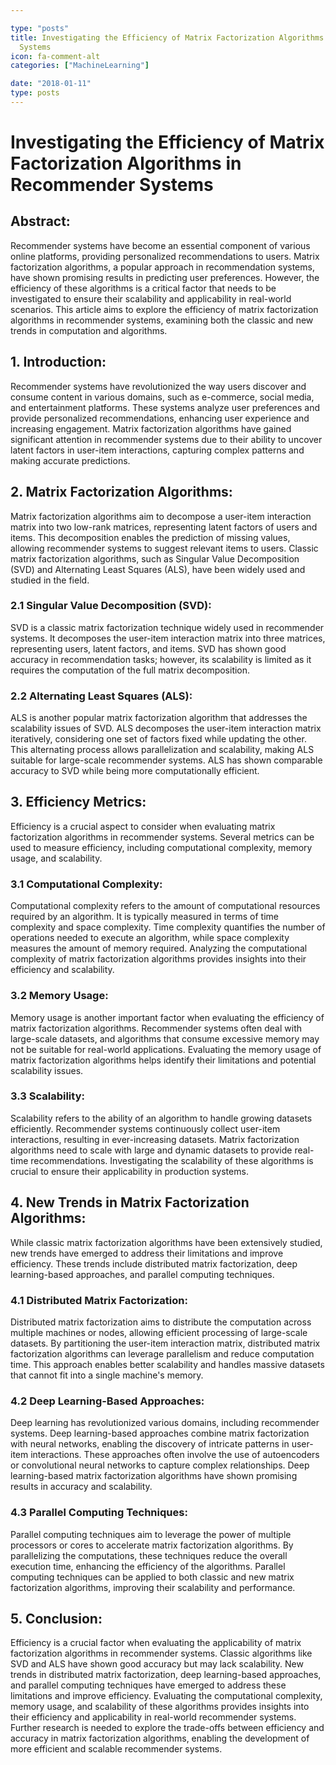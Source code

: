 ```yaml
---

type: "posts"
title: Investigating the Efficiency of Matrix Factorization Algorithms in Recommender
  Systems
icon: fa-comment-alt
categories: ["MachineLearning"]

date: "2018-01-11"
type: posts
---
```





# Investigating the Efficiency of Matrix Factorization Algorithms in Recommender Systems

## Abstract:
Recommender systems have become an essential component of various online platforms, providing personalized recommendations to users. Matrix factorization algorithms, a popular approach in recommendation systems, have shown promising results in predicting user preferences. However, the efficiency of these algorithms is a critical factor that needs to be investigated to ensure their scalability and applicability in real-world scenarios. This article aims to explore the efficiency of matrix factorization algorithms in recommender systems, examining both the classic and new trends in computation and algorithms.

## 1. Introduction:
Recommender systems have revolutionized the way users discover and consume content in various domains, such as e-commerce, social media, and entertainment platforms. These systems analyze user preferences and provide personalized recommendations, enhancing user experience and increasing engagement. Matrix factorization algorithms have gained significant attention in recommender systems due to their ability to uncover latent factors in user-item interactions, capturing complex patterns and making accurate predictions.

## 2. Matrix Factorization Algorithms:
Matrix factorization algorithms aim to decompose a user-item interaction matrix into two low-rank matrices, representing latent factors of users and items. This decomposition enables the prediction of missing values, allowing recommender systems to suggest relevant items to users. Classic matrix factorization algorithms, such as Singular Value Decomposition (SVD) and Alternating Least Squares (ALS), have been widely used and studied in the field.

### 2.1 Singular Value Decomposition (SVD):
SVD is a classic matrix factorization technique widely used in recommender systems. It decomposes the user-item interaction matrix into three matrices, representing users, latent factors, and items. SVD has shown good accuracy in recommendation tasks; however, its scalability is limited as it requires the computation of the full matrix decomposition.

### 2.2 Alternating Least Squares (ALS):
ALS is another popular matrix factorization algorithm that addresses the scalability issues of SVD. ALS decomposes the user-item interaction matrix iteratively, considering one set of factors fixed while updating the other. This alternating process allows parallelization and scalability, making ALS suitable for large-scale recommender systems. ALS has shown comparable accuracy to SVD while being more computationally efficient.

## 3. Efficiency Metrics:
Efficiency is a crucial aspect to consider when evaluating matrix factorization algorithms in recommender systems. Several metrics can be used to measure efficiency, including computational complexity, memory usage, and scalability.

### 3.1 Computational Complexity:
Computational complexity refers to the amount of computational resources required by an algorithm. It is typically measured in terms of time complexity and space complexity. Time complexity quantifies the number of operations needed to execute an algorithm, while space complexity measures the amount of memory required. Analyzing the computational complexity of matrix factorization algorithms provides insights into their efficiency and scalability.

### 3.2 Memory Usage:
Memory usage is another important factor when evaluating the efficiency of matrix factorization algorithms. Recommender systems often deal with large-scale datasets, and algorithms that consume excessive memory may not be suitable for real-world applications. Evaluating the memory usage of matrix factorization algorithms helps identify their limitations and potential scalability issues.

### 3.3 Scalability:
Scalability refers to the ability of an algorithm to handle growing datasets efficiently. Recommender systems continuously collect user-item interactions, resulting in ever-increasing datasets. Matrix factorization algorithms need to scale with large and dynamic datasets to provide real-time recommendations. Investigating the scalability of these algorithms is crucial to ensure their applicability in production systems.

## 4. New Trends in Matrix Factorization Algorithms:
While classic matrix factorization algorithms have been extensively studied, new trends have emerged to address their limitations and improve efficiency. These trends include distributed matrix factorization, deep learning-based approaches, and parallel computing techniques.

### 4.1 Distributed Matrix Factorization:
Distributed matrix factorization aims to distribute the computation across multiple machines or nodes, allowing efficient processing of large-scale datasets. By partitioning the user-item interaction matrix, distributed matrix factorization algorithms can leverage parallelism and reduce computation time. This approach enables better scalability and handles massive datasets that cannot fit into a single machine's memory.

### 4.2 Deep Learning-Based Approaches:
Deep learning has revolutionized various domains, including recommender systems. Deep learning-based approaches combine matrix factorization with neural networks, enabling the discovery of intricate patterns in user-item interactions. These approaches often involve the use of autoencoders or convolutional neural networks to capture complex relationships. Deep learning-based matrix factorization algorithms have shown promising results in accuracy and scalability.

### 4.3 Parallel Computing Techniques:
Parallel computing techniques aim to leverage the power of multiple processors or cores to accelerate matrix factorization algorithms. By parallelizing the computations, these techniques reduce the overall execution time, enhancing the efficiency of the algorithms. Parallel computing techniques can be applied to both classic and new matrix factorization algorithms, improving their scalability and performance.

## 5. Conclusion:
Efficiency is a crucial factor when evaluating the applicability of matrix factorization algorithms in recommender systems. Classic algorithms like SVD and ALS have shown good accuracy but may lack scalability. New trends in distributed matrix factorization, deep learning-based approaches, and parallel computing techniques have emerged to address these limitations and improve efficiency. Evaluating the computational complexity, memory usage, and scalability of these algorithms provides insights into their efficiency and applicability in real-world recommender systems. Further research is needed to explore the trade-offs between efficiency and accuracy in matrix factorization algorithms, enabling the development of more efficient and scalable recommender systems.